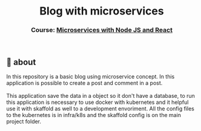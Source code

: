 <h1 align="center">
  Blog with microservices
</h1>
<h3 align="center">
  Course: <a href='https://www.notion.so/belluominus/Belluominus-s-goStack13-4527239a515042c29f13bc837a2a816b'> Microservices with Node JS and React</a>
</h3>

<br>

## :rocket: about
In this repository is a basic blog using microservice concept. In this application is possible to create a post and comment in a post. <br><br>
This application save the data in a object so it don't have a database, to run this application is necessary to use docker with kubernetes and it helpful use it with skaffold as well to a development envoriment. All the config files to the kubernetes is in infra/k8s and the skaffold config is on the main project folder.
<br>

##


